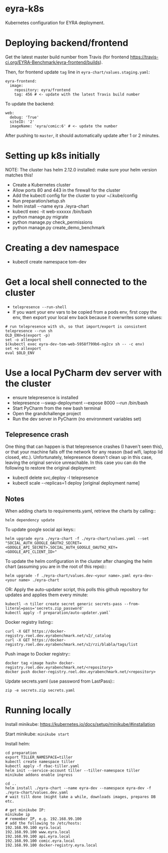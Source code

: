 # eyra-k8s

Kubernetes configuration for EYRA deployment.

# Deploying backend/frontend
Get the latest master build number from Travis (for frontend https://travis-ci.org/EYRA-Benchmark/eyra-frontend/builds).

Then, for frontend update `tag` line in `eyra-chart/values.staging.yaml`:

    eyra-frontend:
      image:
        repository: eyra/frontend
        tag: 456 # <- update with the latest Travis build number
        
To update the backend:

    web:
      debug: 'True'
      siteID: '2'
      imageName: 'eyra/comic:6' # <- update the number
      
After pushing to `master`, it should automatically update after 1 or 2 minutes.

# Setting up k8s initially

NOTE: The cluster has helm 2.12.0 installed: make sure your helm version matches this!

- Create a Kubernetes cluster
- Allow ports 80 and 443 in the firewall for the cluster
- Add the kubectl config for the cluster to your ~/.kube/config
- Run preparation/setup.sh
- helm install --name eyra ./eyra-chart
- kubectl exec -it web-xxxxxx /bin/bash
- python manage.py migrate
- python manage.py check_permissions
- python manage.py create_demo_benchmark

# Creating a dev namespace

- kubectl create namespace tom-dev

# Get a local shell connected to the cluster

- `telepresence --run-shell`
- If you want your env vars to be copied from a pods env, first copy the
  env, then export your local env back because it overwrites some values:
```
# run telepresence with sh, so that import/export is consistent
telepresence --run sh
OLD_ENV=$(export -p)
set -o allexport
$(kubectl exec eyra-dev-tom-web-5958f799b6-ng2cv sh -- -c env)
set +o allexport
eval $OLD_ENV
```
# Use a local PyCharm dev server with the cluster

- ensure telepresence is installed
- telepresence --swap-deployment <name of your web deployment> --expose 8000 --run /bin/bash
- Start PyCharm from the new bash terminal
- Open the grandchallenge project
- Run the dev server in PyCharm (no environment variables set)

## Telepresence crash
One thing that can happen is that telepresence crashes (I haven't seen this), or that your machine falls off the network for any reason (bad wifi, laptop lid closed, etc.). Unfortunately, telepresence doesn't clean up in this case, leaving the original service unreachable. In this case you can do the following to restore the original deployment:
- kubectl delete svc,deploy -l telepresence
- kubectl scale --replicas=1 deploy [original deployment name]

## Notes

When adding charts to requirements.yaml, retrieve the charts by calling::

    helm dependency update

To update google social api keys::

    helm upgrade eyra ./eyra-chart -f ./eyra-chart/values.yaml --set "SOCIAL_AUTH_GOOGLE_OAUTH2_SECRET=<GOOGLE_API_SECRET>,SOCIAL_AUTH_GOOGLE_OAUTH2_KEY=<GOOGLE_API_CLIENT_ID>"

To update the helm configuration in the cluster after changing the helm chart (assuming you are in the root of this repo)::

    helm upgrade -f ./eyra-chart/values.dev-<your name>.yaml eyra-dev-<your name> ./eyra-chart
    
OR: Apply the auto-updater script, this polls this github repository for updates and applies them every minute:

    kubectl -n tiller create secret generic secrets-pass --from-literal=pass='secrets.zip_password'
    kubectl apply -f preparation/auto-updater.yaml`

Docker registry listing::

    curl -X GET https://docker-registry.roel.dev.eyrabenchmark.net/v2/_catalog
    curl -X GET https://docker-registry.roel.dev.eyrabenchmark.net/v2/rzi/blabla/tags/list
    
Push image to Docker registry::

    docker tag <image hash> docker-registry.roel.dev.eyrabenchmark.net/<repository>
    docker push docker-registry.roel.dev.eyrabenchmark.net/<repository>
    
Update secrets.yaml (use password from LastPass)::
    
    zip -e secrets.zip secrets.yaml

# Running locally
Install minikube: https://kubernetes.io/docs/setup/minikube/#installation

Start minikube: `minikube start`

Install helm:

    cd preparation
    export TILLER_NAMESPACE=tiller
    kubectl create namespace tiller
    kubectl apply -f rbac-tiller.yaml
    helm init --service-account tiller --tiller-namespace tiller
    minikube addons enable ingress

    cd ..
    helm install ./eyra-chart --name eyra-dev --namespace eyra-dev -f ./eyra-chart/values.dev.yaml
    # wait till done (might take a while, downloads images, prepares DB etc.

    # get minikube IP:
    minikube ip
    # remember IP, e.g. 192.168.99.100
    # add the following to /etc/hosts:
    192.168.99.100 eyra.local
    192.168.99.100 www.eyra.local
    192.168.99.100 api.eyra.local
    192.168.99.100 comic.eyra.local
    192.168.99.100 docker-registry.eyra.local
